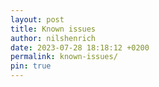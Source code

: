 ```yaml
---
layout: post
title: Known issues
author: nilshenrich
date: 2023-07-28 18:18:12 +0200
permalink: known-issues/
pin: true
---
```

